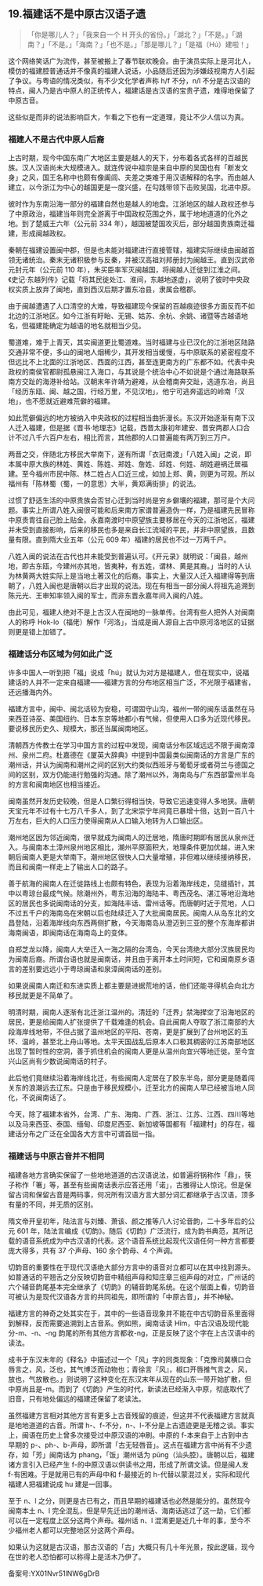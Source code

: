## 19.福建话不是中原古汉语孑遗

> 「你是哪儿人？」「我来自一个 H 开头的省份。」「湖北？」「不是。」「湖南？」「不是。」「海南？」「也不是。」「那是哪儿？」「是福（Hú）建啦！」
>  
> 
> 
> 


这个网络笑话广为流传，甚至被搬上了春节联欢晚会。由于演员实际上是河北人，模仿的福建腔普通话并不像真的福建人说话，小品随后还因为涉嫌歧视南方人引起了争议。与粤语的情况类似，有不少文化学者声称 h/f 不分，n/l 不分是古汉语的特点，闽人乃是古中原人的正统传人，福建话是古汉语的宝贵孑遗，难得地保留了中原古音。



这些似是而非的说法影响巨大，乍看之下也有一定道理，竟让不少人信以为真。



### 福建人不是古代中原人后裔


上古时期，现今中国东南广大地区主要是越人的天下，分布着各式各样的百越民族。汉人汉语尚未大规模进入。就连传说中祖宗是来自中原的吴国也有「断发文身」之风，国王名称中也颇有像阖闾、夫差之类难于用汉语解释的名字。而由越人建立，以今浙江为中心的越国更是一度兴盛，在勾践带领下击败吴国，北进中原。



彼时作为东南沿海一部分的福建自然也是越人的地盘。江浙地区的越人政权还参与了中原政治，福建当年则完全游离于中国政权范围之外，属于地地道道的化外之地。到了楚威王六年（公元前 334 年），越国被楚国攻灭后，部分越国贵族南迁福建，形成闽越政权。



秦朝在福建设置闽中郡，但是也未能对福建进行直接管辖，福建实际继续由闽越首领无诸统治。秦末无诸积极参与反秦，并被汉高祖刘邦册封为闽越王。直到汉武帝元封元年（公元前 110 年），朱买臣率军灭闽越国，将闽越人迁徙到江淮之间。《史记·东越列传》记载「将其民徙处江、淮间，东越地遂虚」，说明了彼时中央政权实质上放弃了闽地，直到西汉后期才置东冶县，隶属会稽郡。



由于闽越遭遇了人口清空的大难，导致福建现今保留的百越痕迹很多方面反而不如北边的江浙地区。如今江浙有盱眙、无锡、姑苏、余杭、余姚、诸暨等古越语地名，但福建能确定为越语的地名就相当少见。



蜀道难，难于上青天，其实闽道更比蜀道难。当时福建与业已汉化的江浙地区陆路交通非常不便，多山的闽地人烟稀少，其开发相当缓慢，与中原联系的紧密程度不但远比不上北面的江浙地区、西面的江西，甚至连更南方的广东都不如。代表中央政权的南侯官都尉孤悬闽江入海口，与其说是个统治中心不如说是个通过海路联系南方交趾的海港补给站。汉朝末年许靖为避难，从会稽南奔交趾，选道东冶，尚且「经历东瓯、闽、越之国，行经万里，不见汉地」，他宁可逃奔遥远的岭南「汉地」，也不愿就近避难荒僻的福建。



如此荒僻偏远的地方被纳入中央政权的过程相当曲折漫长。东汉开始逐渐有南下汉人迁入福建，但是据《晋书·地理志》记载，西晋太康初年建安、晋安两郡人口合计不过八千六百户左右，相比而言，其他郡的人口普遍能有两万到三万户。



两晋之交，伴随北方移民大举南下，遂有所谓「衣冠南渡」「八姓入闽」之说，即本属中原大族的林姓、黄姓、陈姓、郑姓、詹姓、邱姓、何姓、胡姓避祸迁居福建。至今福州市民中陈、林二姓占人口近三成，如加上郑、黄，则更为可观。所以福州有「陈林蜀（蜀，一的意思）大半，黄郑满街排」的说法。



过惯了舒适生活的中原贵族会否甘心迁到当时尚是穷乡僻壤的福建，那可是个大问题。事实上所谓八姓入闽很可能和后来南方家谱普遍造伪一样，乃是福建先民冒称中原贵胄往自己脸上贴金。永嘉南渡时中原望族主要移居在今天的江浙地区，福建并未受到直接影响，后来的移民也多是来自长江流域的平民，并非中原望族，且数量有限。直到隋大业五年（公元 609 年）福建的居民也不过一万两千户。



八姓入闽的说法在古代也并未能受到普遍认可。《开元录》就明说：「闽县，越州地，即古东瓯，今建州亦其地，皆夷种，有五姓，谓林、黄是其裔。」当时的人认为林黄两大姓实际上是当地土著汉化的后裔。事实上，大量汉人迁入福建得等到唐朝了，八姓入闽也是唐朝以后才出现的说法。现在有相当一部分闽人将祖先追溯到陈元光、王审知率领入闽的军士，而非东晋永嘉年间入闽的八姓。



由此可见，福建人绝对不是上古汉人在闽地的一脉单传。台湾有些人把外人对闽南人的称呼 Hok-lo（福佬）解作「河洛」，当成是闽人源自上古中原河洛地区的证据则更是错上加错了。



### 福建话分布区域为何如此广泛


许多中国人一听到把「福」说成「hú」就认为对方是福建人，但在现实中，说福建话的人并不一定来自福建——福建方言的分布地区相当广泛，不光限于福建省，还远播海内外。



福建方言中，闽中、闽北话较为安稳，可谓固守山沟，福州一带的闽东话虽然在马来西亚诗巫、美国纽约、日本东京等地都小有气候，但使用人口多为近现代移民。要说移民历史久、规模大，那还当属闽南地区。



清朝西方传教士在学习中国方言的过程中发现，闽南话分布区域远远不限于闽南漳州、泉州二府。杜嘉德在《厦英大辞典》中提到中国最类似闽南话的方言是广东的潮州话，并认为闽南和潮州之间的区别大约类似西班牙与葡萄牙或者荷兰与德国之间的区别，双方仍能进行勉强的沟通。除了潮州以外，海南岛与广东西部雷州半岛的方言和闽南地区也相当接近。



闽南虽然开发历史较晚，但是人口繁衍得相当快，导致它迅速变得人多地狭。唐朝天宝元年不过有十七万八千多人，到了北宋崇宁年间竟已暴增十倍，达到一百八十万左右，巨大的人口压力使得闽南从人口输入地转为人口输出区。



潮州地区因为邻近闽南，很早就成为闽南人的迁居地，隋唐时期即有居民从泉州迁入。与闽南本土漳州泉州地区相比，潮州平原面积大，地理条件更加优越，进入宋朝后闽南人更是大举南下。潮州地区很快人口大量增殖，非但难以继续接纳移民，而且和闽南一样走上了输出人口的路子。



善于航海的闽南人在迁徙路线上也颇有特色，表现为沿着海岸线走，见缝插针，其中以粤琼台最成气候。除潮州外，粤东沿海的海陆丰、粤西茂名、湛江等地沿海地区的居民也多说闽南话的分支，如海陆丰话、雷州话等。而唐朝时近于荒地，人口不过五千户的海南岛在宋朝以后也陆续迁入了大批闽南居民。闽南人从岛东北的文昌登陆，沿着海岸线向东西两侧扩散，今天海南岛从澄迈到三亚的整个东海岸都讲海南闽语，即闽南话在海南岛上的变体。



自郑芝龙以降，闽南人大举迁入一海之隔的台湾岛，今天台湾绝大部分汉族居民均为闽南后裔。所谓台语也就是闽南话，并且由于离开本土时间短，它和闽南原乡语言的差别要远远小于粤琼闽语和泉漳闽南话的差别。



如果说闽南人南迁和东进实质上都主要是进据荒地的话，他们还能寻得机会向北方移民就更是不简单了。



明清时期，闽南人逐渐有北迁浙江温州的。清廷的「迁界」禁海撵空了沿海地区的居民，更是给闽南人扩张提供了千载难逢的机会。自此闽南人夺取了浙江南部的大段海岸线地带，不但占据了温州地区的平阳、苍南，更是扩展到了台州地区的玉环、温岭，甚至北上舟山等地。太平天国战乱后原本人口极其稠密的江苏南部地区出现了暂时性的空洞，善于抓住机会的闽南人更是从温州向宜兴等地迁徙。至今宜兴山区尚有少数说闽南话的村子。



此后他们竟继续沿着海岸线北迁，有些闽南人定居在了胶东半岛，部分更是随着闯关东的浪潮远去辽东。只是由于移民规模小，迁至北方的闽南人早已经被当地人同化，不说闽南话了。



今天，除了福建本省外，台湾、广东、海南、广西、浙江、江苏、江西、四川等地以及马来西亚、泰国、缅甸、印度尼西亚、新加坡等国都有「福建村」的存在，福建话分布之广泛在全国各大方言中可谓首屈一指。



### 福建话与中原古音并不相同


福建各地方言确实保留了一些地地道道的古汉语说法，如普遍将锅称作「鼎」，筷子称作「箸」等，甚至有些闽南话表示应答还用「诺」，古雅得让人惊诧。但是保留古词和保留古音是两码事，何况所有汉语方言大部分词汇都继承于古汉语，顶多有量的不同，并无质的区别。



隋文帝开皇初年，陆法言与刘臻、萧该、颜之推等八人讨论音韵，二十多年后的公元 601 年，陆法言编成《切韵》。随后《切韵》广泛流行，成为韵书典范，其所记载的语音系统成为中古汉语的代表。这个语音系统比起现代汉语任何一种方言都要庞大得多，共有 37 个声母、160 余个韵母、4 个声调。



切韵音的重要性在于现代汉语绝大部分方言中的语音对立都可以在其中找到源头。如普通话的平翘舌之分反映切韵音中精组声母和知庄章三组声母的对立，广州话的六个辅音韵尾基本完全继承了《切韵》的辅音韵尾系统。在这个层面上看，切韵音可被认为是现代汉语各方言的共同祖先，即所谓的「中原古音」，并不神秘。



福建方言的神奇之处其实在于，其中的一些语音现象并不能在中古切韵音系里面得到解释，反而需要追溯到上古音系。例如熊，闽南话读 Hîm，中古汉语及现代能分-m、-n、-ng 韵尾的所有其他方言都收-ng，正是反映了这个字在上古汉语中的读法。



成书于东汉末年的《释名》中描述过一个「风」字的同类现象：「克豫司冀横口合唇言之，风，泛也，其气博泛而动物也；青徐言『风』，椒口开唇推气言之，风，放也，气放散也。」则说明了这种变化在东汉末年从现在的山东一带开始扩散，但中原尚且是-m。而到了《切韵》产生的时代，新读法已经渐入中原，彻底取代了旧音，只有地处偏远的福建还保留了老读法。



虽然福建方言相对其他方言有更多上古音残留的痕迹，但这并不代表福建方言就真是地地道道的古音。所谓 h-、f-不分，n-、l-不分是上古遗迹更是无稽之谈。事实上，闽语在历史上曾多次接受过中原汉语的冲刷。中原的 f-本来自于上古到中古早期的 p-、ph-、b-声母，即所谓「古无轻唇音」。这点在福建方言中尚有不少遗存，如「芳」闽南话为 phang，「饭」潮州话为 pūng（汕头腔）。唐朝以后，福建诸方言引入已经产生 f-的中原汉语以供读书之用，形成了所谓文读。但是闽人发 f-有困难。于是就用已有的声母中和 f-最接近的 h-代替以蒙混过关，实际和现代福建人把福建说成 hu 建是一回事。



至于 n、l 之分，则更是古已有之，而且早期的福建话也必然是能分的。虽然现今闽南本土 n、l 完全混乱，但是早先迁出的潮州话、海南话逃过了这一劫，它们都可以在一定程度上区分这两个声母。福州话 n、l 混淆更是近几十年的事，至今不少福州老人都可以完整地区分这两个声母。



如果认为这就是古汉语，那古汉语的「古」大概只有几十年光景，按此逻辑，现今在世的老人恐怕都可以称得上是活木乃伊了。



备案号:YX01Nvr51lNW6gDrB

